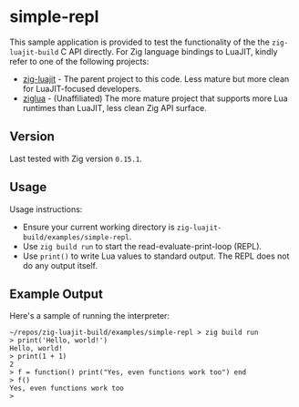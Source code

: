 # simple-repl

This sample application is provided to test the functionality of the the `zig-luajit-build` C API directly. For Zig
language bindings to LuaJIT, kindly refer to one of the following projects:

* [zig-luajit](https://github.com/sackosoft/zig-luajit) - The parent project to this code. Less mature but more clean
  for LuaJIT-focused developers.
* [ziglua](https://github.com/natecraddock/ziglua) - (Unaffiliated) The more mature project that supports more Lua
  runtimes than LuaJIT, less clean Zig API surface.

## Version

Last tested with Zig version `0.15.1`.

## Usage

Usage instructions:

* Ensure your current working directory is `zig-luajit-build/examples/simple-repl`.
* Use `zig build run` to start the read-evaluate-print-loop (REPL).
* Use `print()` to write Lua values to standard output. The REPL does not do any output itself.

## Example Output

Here's a sample of running the interpreter:

```
~/repos/zig-luajit-build/examples/simple-repl > zig build run
> print('Hello, world!')
Hello, world!
> print(1 + 1)
2
> f = function() print("Yes, even functions work too") end
> f()
Yes, even functions work too
>
```
